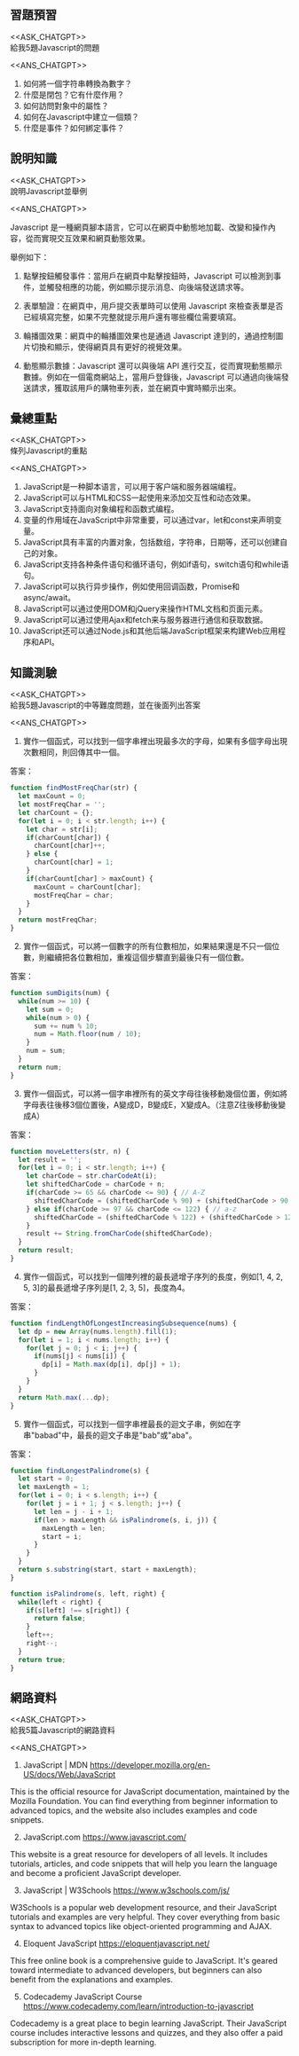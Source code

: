 ## 習題預習
<<ASK_CHATGPT>>  
給我5題Javascript的問題  
  
<<ANS_CHATGPT>>  


1. 如何將一個字符串轉換為數字？
2. 什麼是閉包？它有什麼作用？
3. 如何訪問對象中的屬性？
4. 如何在Javascript中建立一個類？
5. 什麼是事件？如何綁定事件？  

## 說明知識
<<ASK_CHATGPT>>  
說明Javascript並舉例  
  
<<ANS_CHATGPT>>  


Javascript 是一種網頁腳本語言，它可以在網頁中動態地加載、改變和操作內容，從而實現交互效果和網頁動態效果。

舉例如下：

1. 點擊按鈕觸發事件：當用戶在網頁中點擊按鈕時，Javascript 可以檢測到事件，並觸發相應的功能，例如顯示提示消息、向後端發送請求等。

2. 表單驗證：在網頁中，用戶提交表單時可以使用 Javascript 來檢查表單是否已經填寫完整，如果不完整就提示用戶還有哪些欄位需要填寫。

3. 輪播圖效果：網頁中的輪播圖效果也是通過 Javascript 達到的，通過控制圖片切換和顯示，使得網頁具有更好的視覺效果。

4. 動態顯示數據：Javascript 還可以與後端 API 進行交互，從而實現動態顯示數據。例如在一個電商網站上，當用戶登錄後，Javascript 可以通過向後端發送請求，獲取該用戶的購物車列表，並在網頁中實時顯示出來。  

## 彙總重點
<<ASK_CHATGPT>>  
條列Javascript的重點  
  
<<ANS_CHATGPT>>  


1. JavaScript是一种脚本语言，可以用于客户端和服务器端编程。
2. JavaScript可以与HTML和CSS一起使用来添加交互性和动态效果。
3. JavaScript支持面向对象编程和函数式编程。
4. 变量的作用域在JavaScript中非常重要，可以通过var，let和const来声明变量。
5. JavaScript具有丰富的内置对象，包括数组，字符串，日期等，还可以创建自己的对象。
6. JavaScript支持各种条件语句和循环语句，例如if语句，switch语句和while语句。
7. JavaScript可以执行异步操作，例如使用回调函数，Promise和async/await。
8. JavaScript可以通过使用DOM和jQuery来操作HTML文档和页面元素。
9. JavaScript可以通过使用Ajax和fetch来与服务器进行通信和获取数据。
10. JavaScript还可以通过Node.js和其他后端JavaScript框架来构建Web应用程序和API。  

## 知識測驗
<<ASK_CHATGPT>>  
給我5題Javascript的中等難度問題，並在後面列出答案  
  
<<ANS_CHATGPT>>  


1. 實作一個函式，可以找到一個字串裡出現最多次的字母，如果有多個字母出現次數相同，則回傳其中一個。

答案：

```javascript
function findMostFreqChar(str) {
  let maxCount = 0;
  let mostFreqChar = '';
  let charCount = {};
  for(let i = 0; i < str.length; i++) {
    let char = str[i];
    if(charCount[char]) {
      charCount[char]++;
    } else {
      charCount[char] = 1;
    }
    if(charCount[char] > maxCount) {
      maxCount = charCount[char];
      mostFreqChar = char;
    }
  }
  return mostFreqChar;
}
```

2. 實作一個函式，可以將一個數字的所有位數相加，如果結果還是不只一個位數，則繼續把各位數相加，重複這個步驟直到最後只有一個位數。

答案：

```javascript
function sumDigits(num) {
  while(num >= 10) {
    let sum = 0;
    while(num > 0) {
      sum += num % 10;
      num = Math.floor(num / 10);
    }
    num = sum;
  }
  return num;
}
```

3. 實作一個函式，可以將一個字串裡所有的英文字母往後移動幾個位置，例如將字母表往後移3個位置後，A變成D，B變成E，X變成A。（注意Z往後移動後變成A）

答案：

```javascript
function moveLetters(str, n) {
  let result = '';
  for(let i = 0; i < str.length; i++) {
    let charCode = str.charCodeAt(i);
    let shiftedCharCode = charCode + n;
    if(charCode >= 65 && charCode <= 90) { // A-Z
      shiftedCharCode = (shiftedCharCode % 90) + (shiftedCharCode > 90 ? 64 : 0);
    } else if(charCode >= 97 && charCode <= 122) { // a-z
      shiftedCharCode = (shiftedCharCode % 122) + (shiftedCharCode > 122 ? 96 : 0);
    }
    result += String.fromCharCode(shiftedCharCode);
  }
  return result;
}
```

4. 實作一個函式，可以找到一個陣列裡的最長遞增子序列的長度，例如[1, 4, 2, 5, 3]的最長遞增子序列是[1, 2, 3, 5]，長度為4。

答案：

```javascript
function findLengthOfLongestIncreasingSubsequence(nums) {
  let dp = new Array(nums.length).fill(1);
  for(let i = 1; i < nums.length; i++) {
    for(let j = 0; j < i; j++) {
      if(nums[j] < nums[i]) {
        dp[i] = Math.max(dp[i], dp[j] + 1);
      }
    }
  }
  return Math.max(...dp);
}
```

5. 實作一個函式，可以找到一個字串裡最長的迴文子串，例如在字串"babad"中，最長的迴文子串是"bab"或"aba"。

答案：

```javascript
function findLongestPalindrome(s) {
  let start = 0;
  let maxLength = 1;
  for(let i = 0; i < s.length; i++) {
    for(let j = i + 1; j < s.length; j++) {
      let len = j - i + 1;
      if(len > maxLength && isPalindrome(s, i, j)) {
        maxLength = len;
        start = i;
      }
    }
  }
  return s.substring(start, start + maxLength);
}

function isPalindrome(s, left, right) {
  while(left < right) {
    if(s[left] !== s[right]) {
      return false;
    }
    left++;
    right--;
  }
  return true;
}
```  

## 網路資料
<<ASK_CHATGPT>>  
給我5篇Javascript的網路資料  
  
<<ANS_CHATGPT>>  


1. JavaScript | MDN
https://developer.mozilla.org/en-US/docs/Web/JavaScript

This is the official resource for JavaScript documentation, maintained by the Mozilla Foundation. You can find everything from beginner information to advanced topics, and the website also includes examples and code snippets.

2. JavaScript.com
https://www.javascript.com/

This website is a great resource for developers of all levels. It includes tutorials, articles, and code snippets that will help you learn the language and become a proficient JavaScript developer.

3. JavaScript | W3Schools
https://www.w3schools.com/js/

W3Schools is a popular web development resource, and their JavaScript tutorials and examples are very helpful. They cover everything from basic syntax to advanced topics like object-oriented programming and AJAX.

4. Eloquent JavaScript
https://eloquentjavascript.net/

This free online book is a comprehensive guide to JavaScript. It's geared toward intermediate to advanced developers, but beginners can also benefit from the explanations and examples.

5. Codecademy JavaScript Course
https://www.codecademy.com/learn/introduction-to-javascript

Codecademy is a great place to begin learning JavaScript. Their JavaScript course includes interactive lessons and quizzes, and they also offer a paid subscription for more in-depth learning.  

